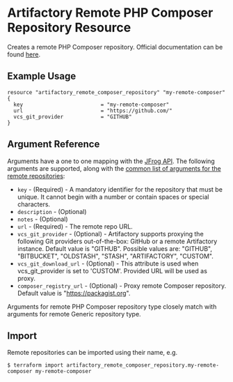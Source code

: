 # Artifactory Remote PHP Composer Repository Resource

Creates a remote PHP Composer repository.
Official documentation can be found [here](https://www.jfrog.com/confluence/display/JFROG/PHP+Composer+Repositories).


## Example Usage

```hcl
resource "artifactory_remote_composer_repository" "my-remote-composer" {
  key                         = "my-remote-composer"
  url                         = "https://github.com/"
  vcs_git_provider            = "GITHUB"
}
```

## Argument Reference

Arguments have a one to one mapping with the [JFrog API](https://www.jfrog.com/confluence/display/RTF/Repository+Configuration+JSON).
The following arguments are supported, along with the [common list of arguments for the remote repositories](remote.md):

* `key` - (Required) - A mandatory identifier for the repository that must be unique. It cannot begin with a number or
  contain spaces or special characters.
* `description` - (Optional)
* `notes` - (Optional)
* `url` - (Required) - The remote repo URL.
* `vcs_git_provider` - (Optional) - Artifactory supports proxying the following Git providers out-of-the-box: GitHub or a remote Artifactory instance. Default value is "GITHUB". 
   Possible values are: "GITHUB", "BITBUCKET", "OLDSTASH", "STASH", "ARTIFACTORY", "CUSTOM".
* `vcs_git_download_url` - (Optional) - This attribute is used when vcs_git_provider is set to 'CUSTOM'. Provided URL will be used as proxy.
* `composer_registry_url` - (Optional) - Proxy remote Composer repository. Default value is "https://packagist.org".

Arguments for remote PHP Composer repository type closely match with arguments for remote Generic repository type.

## Import

Remote repositories can be imported using their name, e.g.
```
$ terraform import artifactory_remote_composer_repository.my-remote-composer my-remote-composer
```